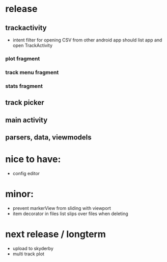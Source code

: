 # release

## trackactivity
* intent filter for opening CSV from other android app should list app and open TrackActivity

### plot fragment

### track menu fragment

### stats fragment

## track picker

## main activity

## parsers, data, viewmodels

# nice to have:
* config editor

# minor:
* prevent markerView from sliding with viewport
* item decorator in files list slips over files when deleting

# next release / longterm
* upload to skyderby
* multi track plot